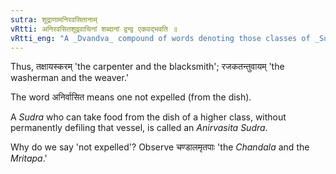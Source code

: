 ```yaml
---
sutra: शूद्राणामनिरवसितानाम्
vRtti: अनिरवसितशूद्रवाचिनां शब्दानां द्वन्द्व एकवद्भवति ॥
vRtti_eng: "A _Dvandva_ compound of words denoting those classes of _Sudras_ who have not been expelled from the communion of higher classes, is singular."
---
```

Thus, तक्षायस्करम् 'the carpenter and the blacksmith'; रजकतन्तुवायम् 'the washerman and the weaver.'

The word अनिर्वासित means one not expelled (from the dish).

A _Sudra_ who can take food from the dish of a higher class, without permanently defiling that vessel, is called an _Anirvasita_ _Sudra_.

Why do we say 'not expelled'? Observe चण्डालमृतपाः 'the _Chandala_ and the _Mritapa_.' 
